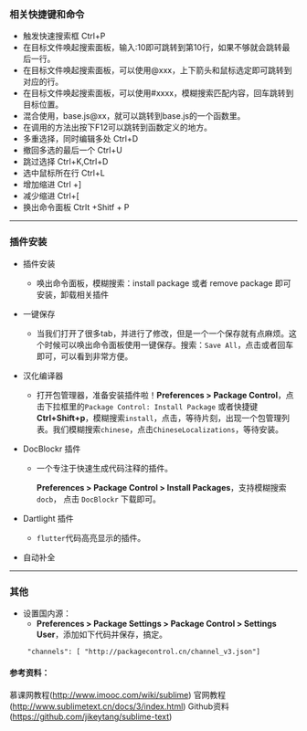 
### 相关快捷键和命令

- 触发快速搜索框  Ctrl+P
- 在目标文件唤起搜索面板，输入:10即可跳转到第10行，如果不够就会跳转最后一行。
- 在目标文件唤起搜索面板，可以使用@xxx，上下箭头和鼠标选定即可跳转到对应的行。
- 在目标文件唤起搜索面板，可以使用#xxxx，模糊搜索匹配内容，回车跳转到目标位置。
- 混合使用，base.js@xx，就可以跳转到base.js的一个函数里。
- 在调用的方法出按下F12可以跳转到函数定义的地方。
- 多重选择，同时编辑多处  Ctrl+D
- 撤回多选的最后一个 Ctrl+U
- 跳过选择  Ctrl+K,Ctrl+D
- 选中鼠标所在行 Ctrl+L
- 增加缩进 Ctrl +]
- 减少缩进 Ctrl+[
- 换出命令面板  Ctrlt +Shitf + P

___

### 插件安装
- 插件安装
  
  - 唤出命令面板，模糊搜索：install package 或者 remove package 即可安装，卸载相关插件
  
- 一键保存
  
  - 当我们打开了很多tab，并进行了修改，但是一个一个保存就有点麻烦。这个时候可以唤出命令面板使用一键保存。搜索：`Save All`，点击或者回车即可，可以看到非常方便。 
  
- 汉化编译器
  
  - 打开包管理器，准备安装插件啦！**Preferences > Package Control**，点击下拉框里的`Package Control: Install Package` 或者快捷键 **Ctrl+Shift+p**，模糊搜索`install`，点击，等待片刻，出现一个包管理列表。我们模糊搜索`chinese`，点击`ChineseLocalizations`，等待安装。
  
- DocBlockr 插件

  - 一个专注于快速生成代码注释的插件。

    **Preferences > Package Control > Install Packages**，支持模糊搜索 `docb`， 点击 `DocBlockr` 下载即可。

- Dartlight 插件

  - `flutter`代码高亮显示的插件。

- 自动补全

___

### 其他
- 设置国内源：
  - **Preferences > Package Settings > Package Control > Settings User**，添加如下代码并保存，搞定。
   ```
    "channels": [ "http://packagecontrol.cn/channel_v3.json"]
   ```


#### 参考资料：
   慕课网教程(http://www.imooc.com/wiki/sublime)
   官网教程(http://www.sublimetext.cn/docs/3/index.html)
   Github资料(https://github.com/jikeytang/sublime-text)
